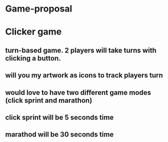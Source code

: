 # Game-proposal

# Clicker game

## turn-based game. 2 players will take turns with clicking a button.
## will you my artwork as icons to track players turn
## would love to have two different game modes (click sprint and marathon)
## click sprint will be 5 seconds time
## marathod will be 30 seconds time
